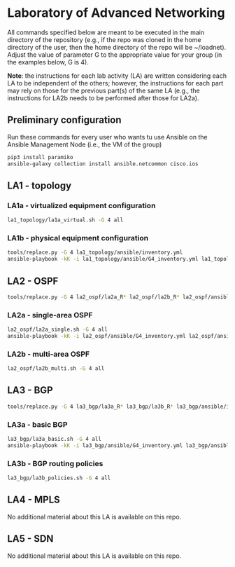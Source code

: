 # Laboratory of Advanced Networking

All commands specified below are meant to be executed in the main directory of the repository (e.g., if the repo was cloned in the home directory of the user, then the home directory of the repo will be ~/loadnet). Adjust the value of parameter G to the appropriate value for your group (in the examples below, G is 4).

**Note**: the instructions for each lab activity (LA) are written considering each LA to be independent of the others; however, the instructions for each part may rely on those for the previous part(s) of the same LA (e.g., the instructions for LA2b needs to be performed after those for LA2a).

## Preliminary configuration

Run these commands for every user who wants tu use Ansible on the Ansible Management Node (i.e., the VM of the group)

```bash
pip3 install paramiko
ansible-galaxy collection install ansible.netcommon cisco.ios
```

## LA1 - topology

### LA1a - virtualized equipment configuration

```bash
la1_topology/la1a_virtual.sh -G 4 all
```

### LA1b - physical equipment configuration

```bash
tools/replace.py -G 4 la1_topology/ansible/inventory.yml
ansible-playbook -kK -i la1_topology/ansible/G4_inventory.yml la1_topology/ansible/cisco_ios_command.yml
```

## LA2 - OSPF

```bash
tools/replace.py -G 4 la2_ospf/la2a_R* la2_ospf/la2b_R* la2_ospf/ansible/inventory.yml
```

### LA2a - single-area OSPF

```bash
la2_ospf/la2a_single.sh -G 4 all
ansible-playbook -kK -i la2_ospf/ansible/G4_inventory.yml la2_ospf/ansible/cisco.yml
```

### LA2b - multi-area OSPF

```bash
la2_ospf/la2b_multi.sh -G 4 all
```

## LA3 - BGP

```bash
tools/replace.py -G 4 la3_bgp/la3a_R* la3_bgp/la3b_R* la3_bgp/ansible/inventory.yml
```

### LA3a - basic BGP

```bash
la3_bgp/la3a_basic.sh -G 4 all
ansible-playbook -kK -i la3_bgp/ansible/G4_inventory.yml la3_bgp/ansible/cisco.yml
```

### LA3b - BGP routing policies

```bash
la3_bgp/la3b_policies.sh -G 4 all
```

## LA4 - MPLS

No additional material about this LA is available on this repo.

## LA5 - SDN

No additional material about this LA is available on this repo.
